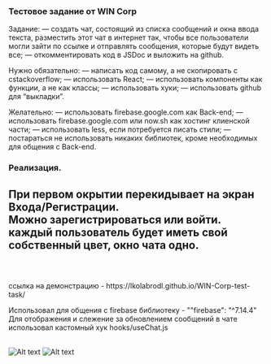 ### Тестовое задание от WIN Corp

Задание:
— создать чат, состоящий из списка сообщений и окна ввода текста, разместить этот чат в интернет так, чтобы все пользователи могли зайти по ссылке и отправлять сообщения, которые будут видеть все;
— откомментировать код в JSDoc и выложить на github.

Нужно обязательно:
— написать код самому,  а не скопировать с сstackoverflow;
— использовать React;
— использовать компоненты как функции, а не как классы;
— использовать хуки;
— использовать github для “выкладки”.

Желательно:
— использовать firebase.google.com как Back-end;
— использовать firebase.google.com или now.sh как хостинг клиенской части;
— использовать less, если потребуется писать стили;
— постараться не использовать никаких библиотек, кроме необходимых для общения с Back-end.

### Реализация.
При первом окрытии перекидывает на экран Входа/Регистрации.
<br/>
Можно зарегистрироваться или войти.
<br/>
каждый пользователь будет иметь свой собственный цвет, окно чата одно.
<br/>
<br/>
---
<br/>
ссылка на демонстрацию - https://lkolabrodl.github.io/WIN-Corp-test-task/

Использовал для общения с firebase библиотеку - ""firebase": "^7.14.4"
Для отображения и слежение за обновлением сообщений в чате использовал кастомный хук hooks/useChat.js
<br/>
<br/>

![Alt text](https://raw.githubusercontent.com/lKolabrodl/ReactJS-Examples/master/WIN%Corp%Task/Screenshot_1.png)
![Alt text](https://raw.githubusercontent.com/lKolabrodl/ReactJS-Examples/master/WIN%Corp%Task/Screenshot_2.png)


